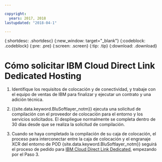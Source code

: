 ```yaml
---

copyright:
  years: 2017, 2018
lastupdated: "2018-04-1"

---
```


{:shortdesc: .shortdesc}
{:new_window: target="_blank"}
{:codeblock: .codeblock}
{:pre: .pre}
{:screen: .screen}
{:tip: .tip}
{:download: .download}

# Cómo solicitar IBM Cloud Direct Link Dedicated Hosting

1. Identifique los requisitos de colocación y de conectividad, y trabaje con el equipo de ventas de IBM para finalizar y ejecutar un contrato y una adición técnica.
2. {{site.data.keyword.BluSoftlayer_notm}} ejecuta una solicitud de compilación con el proveedor de colocación para el entorno y los servicios solicitados. El despliegue normalmente se completa dentro de 30 días desde que se realiza la solicitud de compilación.

3. Cuando se haya completado la compilación de su caja de colocación, el proceso para interconectar entre la caja de colocación y el engranaje XCR del entorno de POD {site.data.keyword.BluSoftlayer_notm}} seguirá el proceso de pedido para [IBM Cloud Direct Link Dedicated](how-to-order.html#how-to-order-ibm-cloud-direct-link-dedicated), empezando por el Paso 3.


